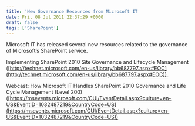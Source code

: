 ```yaml
---
title: 'New Governance Resources from Microsoft IT'
date: Fri, 08 Jul 2011 22:37:29 +0000
draft: false
tags: ['SharePoint']
---
```


Microsoft IT has released several new resources related to the governance of Microsoft’s SharePoint service.

Implementing SharePoint 2010 Site Governance and Lifecycle Management   
([http://technet.microsoft.com/en-us/library/bb687797.aspx#EOC](http://technet.microsoft.com/en-us/library/bb687797.aspx#EOC)) 

Webcast: How Microsoft IT Handles SharePoint 2010 Governance and Life Cycle Management (Level 200) ([https://msevents.microsoft.com/CUI/EventDetail.aspx?culture=en-US&EventID=1032487219&CountryCode=US](https://msevents.microsoft.com/CUI/EventDetail.aspx?culture=en-US&EventID=1032487219&CountryCode=US))